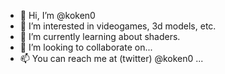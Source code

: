 - 👋 Hi, I’m @koken0
- 👀 I’m interested in videogames, 3d models, etc.
- 🌱 I’m currently learning about shaders.
- 💞️ I’m looking to collaborate on...
- 📫 You can reach me at (twitter) @koken0  ...

<!---
koken0/koken0 is a ✨ special ✨ repository because its `README.md` (this file) appears on your GitHub profile.
You can click the Preview link to take a look at your changes.
--->
